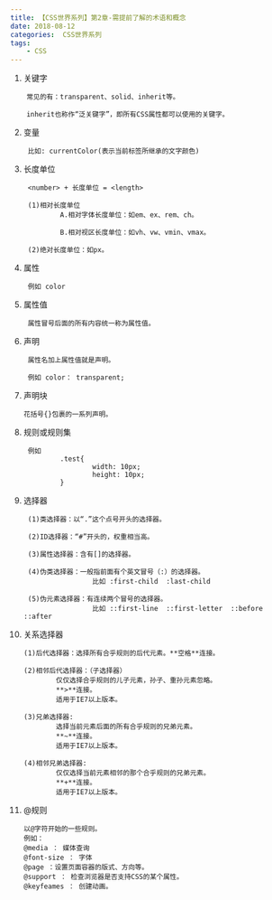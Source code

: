 ```yaml
---
title: 【CSS世界系列】第2章-需提前了解的术语和概念
date: 2018-08-12
categories:  CSS世界系列
tags:
    - CSS
---
```

1. 关键字
<!--more-->

        常见的有：transparent、solid、inherit等。

        inherit也称作“泛关键字”，即所有CSS属性都可以使用的关键字。
        
2. 变量

        比如: currentColor(表示当前标签所继承的文字颜色)

3. 长度单位

        <number> + 长度单位 = <length>
        
        (1)相对长度单位
                A.相对字体长度单位：如em、ex、rem、ch。

                B.相对视区长度单位：如vh、vw、vmin、vmax。

        (2)绝对长度单位：如px。
        
4. 属性

        例如 color

5. 属性值

        属性冒号后面的所有内容统一称为属性值。

6. 声明

        属性名加上属性值就是声明。

        例如 color： transparent;

7.  声明块
  
        花括号{}包裹的一系列声明。

8. 规则或规则集

        例如
                .test{
                        width: 10px;
                        height: 10px;
                }

9. 选择器

        (1)类选择器：以“.”这个点号开头的选择器。

        (2)ID选择器：“#”开头的，权重相当高。

        (3)属性选择器：含有[]的选择器。

        (4)伪类选择器：一般指前面有个英文冒号（:）的选择器。
                        比如 :first-child  :last-child

        (5)伪元素选择器：有连续两个冒号的选择器。
                        比如 ::first-line  ::first-letter  ::before ::after


10. 关系选择器

        (1)后代选择器：选择所有合乎规则的后代元素。**空格**连接。

        (2)相邻后代选择器：（子选择器）
                仅仅选择合乎规则的儿子元素，孙子、重孙元素忽略。
                **>**连接。
                适用于IE7以上版本。

        (3)兄弟选择器: 
                选择当前元素后面的所有合乎规则的兄弟元素。
                **~**连接。
                适用于IE7以上版本。

        (4)相邻兄弟选择器: 
                仅仅选择当前元素相邻的那个合乎规则的兄弟元素。 
                **+**连接。
                适用于IE7以上版本。

11. @规则

        以@字符开始的一些规则。
        例如：
        @media ： 媒体查询
        @font-size ： 字体
        @page ：设置页面容器的版式、方向等。 
        @support ： 检查浏览器是否支持CSS的某个属性。
        @keyfeames ： 创建动画。